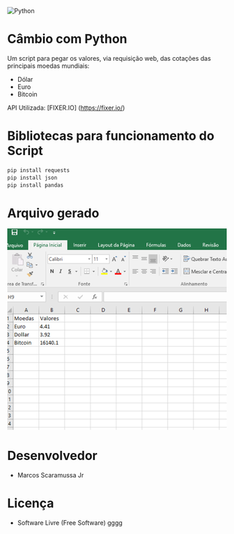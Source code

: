 
![Python](https://www.python.org/static/img/python-logo@2x.png)

# Câmbio com Python

Um script para pegar os valores, via requisição web, das cotações das principais moedas mundiais:

- Dólar
- Euro
- Bitcoin

API Utilizada: [FIXER.IO] (https://fixer.io/)

# Bibliotecas para funcionamento do Script
```sh
pip install requests
pip install json
pip install pandas
```

# Arquivo gerado
![Aplicação](Capturar.PNG)

# Desenvolvedor

- Marcos Scaramussa Jr

# Licença

- Software Livre (Free Software)
gggg
